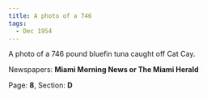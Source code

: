 ```yaml
---  
title: A photo of a 746  
tags:  
  - Dec 1954  
---  
```

  
A photo of a 746 pound bluefin tuna caught off Cat Cay.  
  
Newspapers: **Miami Morning News or The Miami Herald**  
  
Page: **8**, Section: **D** 
